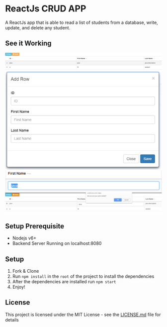 # ReactJs CRUD APP
A ReactJs app that is able to read a list of students from a database, write, update, and delete any student.

## See it Working
!["Screenshot of the main page"](https://github.com/derekcl/crud_app/blob/master/screenshots/app.png?raw=true)
!["Screenshot of adding a job"](https://github.com/derekcl/crud_app/blob/master/screenshots/AddJob.png?raw=true)
!["Screenshot of editing a job"](https://github.com/derekcl/crud_app/blob/master/screenshots/Edit.png?raw=true)
!["Screenshot of deleting a job"](https://github.com/derekcl/crud_app/blob/master/screenshots/delete.png?raw=true)

## Setup Prerequisite
* Nodejs v6+
* Backend Server Running on localhost:8080

## Setup
1. Fork & Clone
2. Run `npm install` in the `root` of the project to install the dependencies
3. After the dependencies are installed run `npm start`
4. Enjoy!

## License

This project is licensed under the MIT License - see the [LICENSE.md](LICENSE.md) file for details